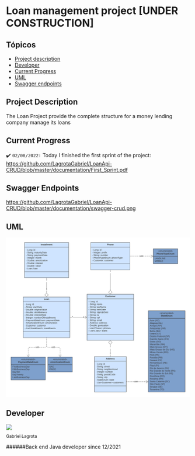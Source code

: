 # Loan management project [UNDER CONSTRUCTION]

## Tópicos

- [Project description](#project-description)
- [Developer](#developer)
- [Current Progress](#current-progress)
- [UML](#uml)
- [Swagger endpoints](#swagger-endpoints)


## Project Description

The Loan Project provide the complete structure for a money lending company manage its loans

## Current Progress

:heavy_check_mark: `02/08/2022:` Today I finished the first sprint of the project: 
https://github.com/LagrotaGabriel/LoanApi-CRUD/blob/master/documentation/First_Sprint.pdf

## Swagger Endpoints
https://github.com/LagrotaGabriel/LoanApi-CRUD/blob/master/documentation/swagger-crud.png

## UML

![](documentation/uml.png)

## Developer

[<img src="https://avatars.githubusercontent.com/u/95034068?s=400&u=e6564e30a8bb550bd02aac95951f4e0dff78fc48&v=4" width=115><br><sub>Gabriel Lagrota</sub>](https://github.com/LagrotaGabriel)

######Back end Java developer since 12/2021


